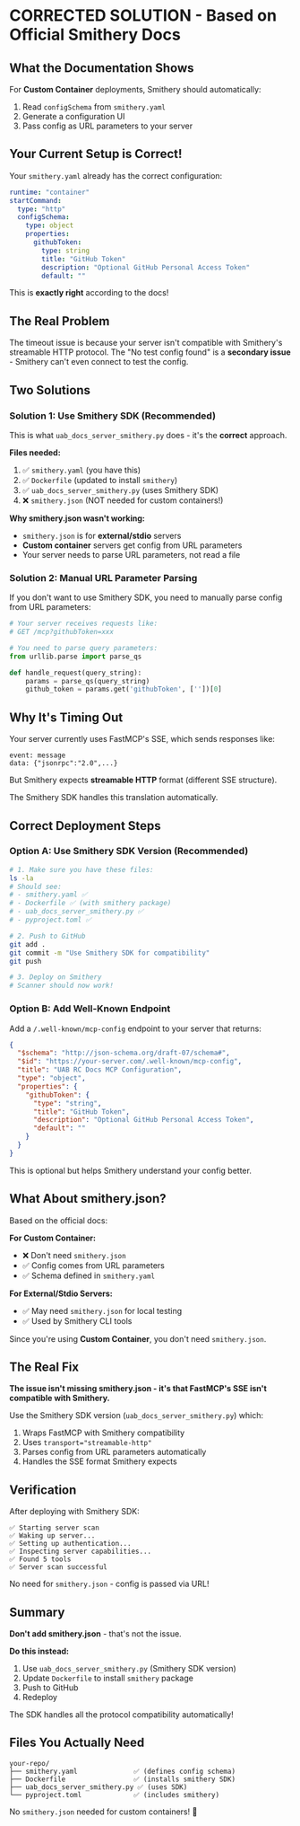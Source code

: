 # CORRECTED SOLUTION - Based on Official Smithery Docs

## What the Documentation Shows

For **Custom Container** deployments, Smithery should automatically:
1. Read `configSchema` from `smithery.yaml`
2. Generate a configuration UI
3. Pass config as URL parameters to your server

## Your Current Setup is Correct!

Your `smithery.yaml` already has the correct configuration:

```yaml
runtime: "container"
startCommand:
  type: "http"
  configSchema:
    type: object
    properties:
      githubToken:
        type: string
        title: "GitHub Token"
        description: "Optional GitHub Personal Access Token"
        default: ""
```

This is **exactly right** according to the docs!

## The Real Problem

The timeout issue is because your server isn't compatible with Smithery's streamable HTTP protocol. The "No test config found" is a **secondary issue** - Smithery can't even connect to test the config.

## Two Solutions

### Solution 1: Use Smithery SDK (Recommended)

This is what `uab_docs_server_smithery.py` does - it's the **correct** approach.

**Files needed:**
1. ✅ `smithery.yaml` (you have this)
2. ✅ `Dockerfile` (updated to install `smithery`)
3. ✅ `uab_docs_server_smithery.py` (uses Smithery SDK)
4. ❌ `smithery.json` (NOT needed for custom containers!)

**Why smithery.json wasn't working:**
- `smithery.json` is for **external/stdio** servers
- **Custom container** servers get config from URL parameters
- Your server needs to parse URL parameters, not read a file

### Solution 2: Manual URL Parameter Parsing

If you don't want to use Smithery SDK, you need to manually parse config from URL parameters:

```python
# Your server receives requests like:
# GET /mcp?githubToken=xxx

# You need to parse query parameters:
from urllib.parse import parse_qs

def handle_request(query_string):
    params = parse_qs(query_string)
    github_token = params.get('githubToken', [''])[0]
```

## Why It's Timing Out

Your server currently uses FastMCP's SSE, which sends responses like:

```
event: message
data: {"jsonrpc":"2.0",...}
```

But Smithery expects **streamable HTTP** format (different SSE structure).

The Smithery SDK handles this translation automatically.

## Correct Deployment Steps

### Option A: Use Smithery SDK Version (Recommended)

```bash
# 1. Make sure you have these files:
ls -la
# Should see:
# - smithery.yaml ✅
# - Dockerfile ✅ (with smithery package)
# - uab_docs_server_smithery.py ✅
# - pyproject.toml ✅

# 2. Push to GitHub
git add .
git commit -m "Use Smithery SDK for compatibility"
git push

# 3. Deploy on Smithery
# Scanner should now work!
```

### Option B: Add Well-Known Endpoint

Add a `/.well-known/mcp-config` endpoint to your server that returns:

```json
{
  "$schema": "http://json-schema.org/draft-07/schema#",
  "$id": "https://your-server.com/.well-known/mcp-config",
  "title": "UAB RC Docs MCP Configuration",
  "type": "object",
  "properties": {
    "githubToken": {
      "type": "string",
      "title": "GitHub Token",
      "description": "Optional GitHub Personal Access Token",
      "default": ""
    }
  }
}
```

This is optional but helps Smithery understand your config better.

## What About smithery.json?

Based on the official docs:

**For Custom Container:**
- ❌ Don't need `smithery.json`
- ✅ Config comes from URL parameters
- ✅ Schema defined in `smithery.yaml`

**For External/Stdio Servers:**
- ✅ May need `smithery.json` for local testing
- ✅ Used by Smithery CLI tools

Since you're using **Custom Container**, you don't need `smithery.json`.

## The Real Fix

**The issue isn't missing smithery.json - it's that FastMCP's SSE isn't compatible with Smithery.**

Use the Smithery SDK version (`uab_docs_server_smithery.py`) which:
1. Wraps FastMCP with Smithery compatibility
2. Uses `transport="streamable-http"`
3. Parses config from URL parameters automatically
4. Handles the SSE format Smithery expects

## Verification

After deploying with Smithery SDK:

```
✅ Starting server scan
✅ Waking up server...
✅ Setting up authentication...
✅ Inspecting server capabilities...
✅ Found 5 tools
✅ Server scan successful
```

No need for `smithery.json` - config is passed via URL!

## Summary

**Don't add smithery.json** - that's not the issue.

**Do this instead:**
1. Use `uab_docs_server_smithery.py` (Smithery SDK version)
2. Update `Dockerfile` to install `smithery` package
3. Push to GitHub
4. Redeploy

The SDK handles all the protocol compatibility automatically!

## Files You Actually Need

```
your-repo/
├── smithery.yaml              ✅ (defines config schema)
├── Dockerfile                 ✅ (installs smithery SDK)
├── uab_docs_server_smithery.py ✅ (uses SDK)
└── pyproject.toml             ✅ (includes smithery)
```

No `smithery.json` needed for custom containers! 🎉
